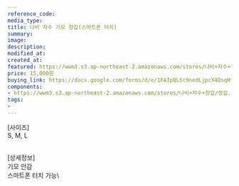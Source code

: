 ```yaml
---
reference_code:
media_type:
title: 나비 자수 기모 장갑(스마트폰 터치)
summary:
image:
description:
modified_at:
created_at:
featured: https://wwm3.s3.ap-northeast-2.amazonaws.com/stores/나비+자수+장갑/장갑.png
price: 15,000원
buying_link: https://docs.google.com/forms/d/e/1FAIpQLSc9nedLjpcX4QsqHfsDClSUvnY_z8JjKZMrkfDJmnqozNUliA/viewform
components:
- https://wwm3.s3.ap-northeast-2.amazonaws.com/stores/나비+자수+장갑/장갑.png
tags:
-
---
```

[사이즈]\
S, M, L

\
[상세정보]\
기모 안감\
스마트폰 터치 가능\
